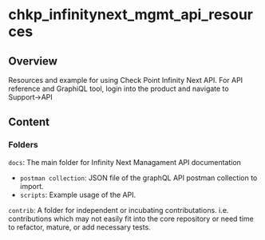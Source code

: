 # chkp_infinitynext_mgmt_api_resources

## Overview

Resources and example for using Check Point Infinity Next API.
For API reference and GraphiQL tool, login into the product and navigate to Support->API

## Content

### Folders

`docs`: The main folder for Infinity Next Managament API documentation
* `postman collection`: JSON file of the graphQL API postman collection to import.
* `scripts`: Example usage of the API.

`contrib`: A folder for independent or incubating contributations. i.e. contributions which may not easily fit into the core repository or need time to refactor, mature, or add necessary tests.
